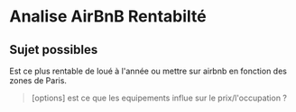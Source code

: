 # Analise AirBnB Rentabilté

## Sujet possibles

Est ce plus rentable de loué à l'année ou mettre sur airbnb en fonction des zones de Paris.

> \[options] est ce que les equipements influe sur le prix/l'occupation ?